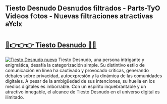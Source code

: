 ## Tiesto Desnudo D𝚎sn𝚞dos filtr𝚊dos - Parts-TyO Vid𝚎os f𝚘tos - N𝚞evas filtr𝚊ciones atr𝚊ctivas aYclx

# <h2><a href="http://mb8z9s.tromn.icu/?c=Tiesto+Desnudo">🔗👉👉👉 Tiesto Desnudo 🔗🔗</a></h2>

[![Tiesto Desnudo nuevo](https://i.imgur.com/pEAQMta.gif)](http://mb8z9s.tromn.icu/?c=Tiesto+Desnudo)
Tiesto Desnudo, una persona intrigante y enigmática, desafía la categorización simple. Su distintivo estilo de comunicación en línea ha cautivado y provocado críticas, generando debates sobre privacidad, autoexpresión y la dinámica de las comunidades digitales. A pesar de la ambigüedad de sus intenciones, su huella en los medios digitales es imborrable. Con un espíritu inquebrantable y un atractivo innegable, el alcance de Tiesto Desnudo en el universo digital es ilimitado.
